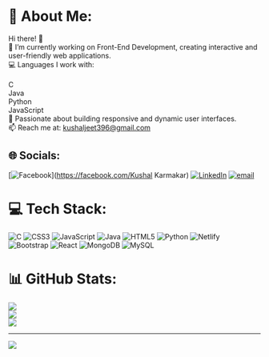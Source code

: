 # 💫 About Me:
Hi there! 👋<br>🔭 I’m currently working on Front-End Development, creating interactive and user-friendly web applications.<br>💻 Languages I work with:<br><br>C<br>Java<br>Python<br>JavaScript<br>🚀 Passionate about building responsive and dynamic user interfaces.<br>📫 Reach me at: kushaljeet396@gmail.com


## 🌐 Socials:
[![Facebook](https://img.shields.io/badge/Facebook-%231877F2.svg?logo=Facebook&logoColor=white)](https://facebook.com/Kushal Karmakar) [![LinkedIn](https://img.shields.io/badge/LinkedIn-%230077B5.svg?logo=linkedin&logoColor=white)](https://www.linkedin.com/in/kushal-karmakar-69b401310/) [![email](https://img.shields.io/badge/Email-D14836?logo=gmail&logoColor=white)](mailto:kushaljeet396@gmail.com) 


# 💻 Tech Stack:
![C](https://img.shields.io/badge/c-%2300599C.svg?style=for-the-badge&logo=c&logoColor=white) ![CSS3](https://img.shields.io/badge/css3-%231572B6.svg?style=for-the-badge&logo=css3&logoColor=white) ![JavaScript](https://img.shields.io/badge/javascript-%23323330.svg?style=for-the-badge&logo=javascript&logoColor=%23F7DF1E) ![Java](https://img.shields.io/badge/java-%23ED8B00.svg?style=for-the-badge&logo=openjdk&logoColor=white) ![HTML5](https://img.shields.io/badge/html5-%23E34F26.svg?style=for-the-badge&logo=html5&logoColor=white) ![Python](https://img.shields.io/badge/python-3670A0?style=for-the-badge&logo=python&logoColor=ffdd54) ![Netlify](https://img.shields.io/badge/netlify-%23000000.svg?style=for-the-badge&logo=netlify&logoColor=#00C7B7) ![Bootstrap](https://img.shields.io/badge/bootstrap-%238511FA.svg?style=for-the-badge&logo=bootstrap&logoColor=white) ![React](https://img.shields.io/badge/react-%2320232a.svg?style=for-the-badge&logo=react&logoColor=%2361DAFB) ![MongoDB](https://img.shields.io/badge/MongoDB-%234ea94b.svg?style=for-the-badge&logo=mongodb&logoColor=white) ![MySQL](https://img.shields.io/badge/mysql-4479A1.svg?style=for-the-badge&logo=mysql&logoColor=white)
# 📊 GitHub Stats:
![](https://github-readme-stats.vercel.app/api?username=kushaljeet33&theme=dark&hide_border=false&include_all_commits=false&count_private=false)<br/>
![](https://github-readme-streak-stats.herokuapp.com/?user=kushaljeet33&theme=dark&hide_border=false)<br/>
![](https://github-readme-stats.vercel.app/api/top-langs/?username=kushaljeet33&theme=dark&hide_border=false&include_all_commits=false&count_private=false&layout=compact)

---
[![](https://visitcount.itsvg.in/api?id=kushaljeet33&icon=0&color=0)](https://visitcount.itsvg.in)

<!-- Proudly created with GPRM ( https://gprm.itsvg.in ) -->
